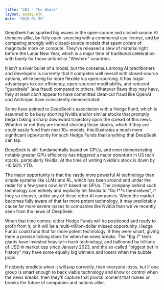 ```yaml
---
title: "281 - The Whale"
layout: essay.njk
date: "2025-01-30"
---
```


DeepSeek has sparked big waves in the open-source and closed-source AI domains alike, by fully open-sourcing with a commercial use license, and by competing strongly with closed-source models that spent orders of magnitude more on compute. They've released a slew of material right before the Lunar New Year, which is a major time of traditional celebration with family for those unfamiliar "Western" countries. 

It isn't a silver bullet of a model, but the consensus among AI practitioners and developers is currently that it competes well overall with closed-source options, while being far more flexible via open-sourcing. It has major advantages to cost efficiency, open-sourced modifiability, and reduced "guardrails" (aka fraud) compared to others. Whatever flaws they may have, they at least don't appear to have committed clear-cut fraud like OpenAI and Anthropic have consistently demonstrated. 

Some have pointed to DeepSeek's association with a Hedge Fund, which is assumed to be busy shorting Nvidia and/or similar stocks that promptly began taking a sharp downward trajectory upon the spread of this news. Whether or not they are indeed shorting those stocks, which if they are could easily fund their next 10+ models, this illustrates a much more significant opportunity for such Hedge Funds than anything that DeepSeek can tap.

DeepSeek is still fundamentally based on GPUs, and even demonstrating notably greater GPU efficiency has triggered a major downturn in US tech stocks, particularly Nvidia. At the time of writing Nvidia's stock is down by -10.56% YTD. 

The major opportunity is that the vastly more powerful AI technology than simple systems like LLMs and RL, which has been around and under the radar for a few years now, isn't based on GPUs. The company behind such technology can entirely and explicitly tell Nvidia to "Go f**k themselves", if they so choose, unlike any of these other AI companies. When the market becomes fully aware of that far more potent technology, it may predictably cause far more severe losses to companies like Nvidia than we've recently seen from the news of DeepSeek.

When that time comes, either Hedge Funds will be positioned and ready to profit from it, or it will be a multi-trillion-dollar missed opportunity. Hedge Funds could fund that far more potent technology, if they were smart, giving them a precise ticking clock for when the news breaks. The "Big 7" tech giants have invested heavily in trash technology, and ballooned by trillions of USD in market cap since January 2023, and the so-called "biggest bet in history" may have some equally big winners and losers when the bubble pops.

If nobody predicts when it will pop correctly, then everyone loses, but if one group is smart enough to back viable technology and know or control when the news breaks, then they'll capture that pivotal moment that makes or breaks the future of companies and nations alike.

